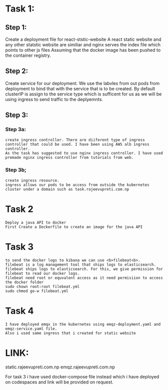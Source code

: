 # Task 1:

## Step 1:
Create a deployment file for react-ststic-website
A react static website and any other statstic website are similiar and nginx serves the index file which points to other js files
Assuming that the docker image has been pushed to the container registry.


## Step 2:

Create service for our deployment. We use the labvles from out pods from deployment to bind that with the service that is to be created.
By default clusterIP is assign to the service type which is sufficent for us as we will be using ingress to send traffic to the deplyemnts.



## Step 3:
### Step 3a:
    create ingress controller. There are diiferent type of ingress controller that could be used. I have been using AWS alb ingress controller.
    As the task has suggested to use nginx ingress controller. I have used premade nginx ingress controller from tutorials from web.

### Step 3b;
    create ingress resource.
    ingress allows our pods to be access from outside the kubernetes cluster under a domain such as task.rajeevupreti.com.np


# Task 2
    Deploy a java API to docker
    First Create a Dockerfile to create an image for the java API 


# Task 3
    to send the docker logs to kibana we can use <b>filebeat<b>.
    filebeat is a log management tool that ships logs to elasticsearch.
    filebeat ships logs to elasticsearch. For this, we give permission for filebeat to read our docker logs.
    filebeat need root or equvalent access as it need permisiion to access the docker folder
    sudo chown root:root filebeat.yml
    sudo chmod go-w filebeat.yml

# Task 4
    I have deployed emqx in the kubernetes using emqz-deployment.yaml and emqz-service.yaml file.
    Also i used same ingress that i created for static website


# LINK:
static.rajeevupreti.com.np
emqz.rajeevupreti.com.np


For task 3 i have used docker-compose file instead which i have deployed on codespaces and link will be provided on request.







